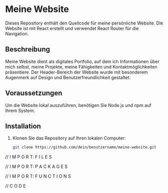 # Meine Website

Dieses Repository enthält den Quellcode für meine persönliche Website. Die Website ist mit React erstellt und verwendet React Router für die Navigation.

## Beschreibung

Meine Website dient als digitales Portfolio, auf dem ich Informationen über mich selbst, meine Projekte, meine Fähigkeiten und Kontaktmöglichkeiten präsentiere. Der Header-Bereich der Website wurde mit besonderem Augenmerk auf Design und Benutzerfreundlichkeit gestaltet.

## Voraussetzungen

Um die Website lokal auszuführen, benötigen Sie Node.js und npm auf Ihrem System.

## Installation

1. Klonen Sie das Repository auf Ihren lokalen Computer:

   ```bash
   git clone https://github.com/dein/benutzername/meine-website.git

// I M P O R T:   F I L E S

// I M P O R T:   P A C K A G E S

// I M P O R T:   F U N C T I O N S

// C O D E